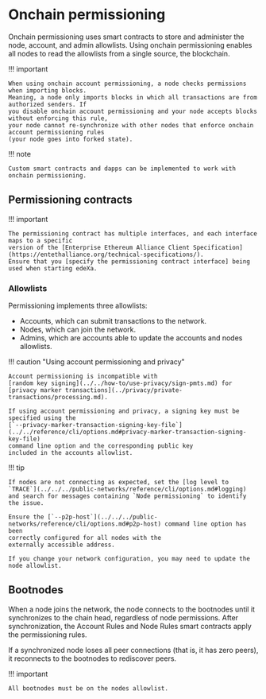 # Onchain permissioning

Onchain permissioning uses smart contracts to store and administer the node, account, and admin allowlists. Using onchain permissioning enables all nodes to read the allowlists from a single source, the blockchain.

!!! important

```
When using onchain account permissioning, a node checks permissions when importing blocks.
Meaning, a node only imports blocks in which all transactions are from authorized senders. If
you disable onchain account permissioning and your node accepts blocks without enforcing this rule,
your node cannot re-synchronize with other nodes that enforce onchain account permissioning rules
(your node goes into forked state).
```

!!! note

```
Custom smart contracts and dapps can be implemented to work with onchain permissioning.
```

## Permissioning contracts

!!! important

```
The permissioning contract has multiple interfaces, and each interface maps to a specific
version of the [Enterprise Ethereum Alliance Client Specification](https://entethalliance.org/technical-specifications/).
Ensure that you [specify the permissioning contract interface] being used when starting edeXa.
```

### Allowlists

Permissioning implements three allowlists:

* Accounts, which can submit transactions to the network.
* Nodes, which can join the network.
* Admins, which are accounts able to update the accounts and nodes allowlists.

!!! caution "Using account permissioning and privacy"

```
Account permissioning is incompatible with
[random key signing](../../how-to/use-privacy/sign-pmts.md) for
[privacy marker transactions](../privacy/private-transactions/processing.md).

If using account permissioning and privacy, a signing key must be specified using the
[`--privacy-marker-transaction-signing-key-file`](../../reference/cli/options.md#privacy-marker-transaction-signing-key-file)
command line option and the corresponding public key
included in the accounts allowlist.
```

!!! tip

```
If nodes are not connecting as expected, set the [log level to `TRACE`](../../../public-networks/reference/cli/options.md#logging)
and search for messages containing `Node permissioning` to identify the issue.

Ensure the [`--p2p-host`](../../../public-networks/reference/cli/options.md#p2p-host) command line option has been
correctly configured for all nodes with the
externally accessible address.

If you change your network configuration, you may need to update the node allowlist.
```

## Bootnodes

When a node joins the network, the node connects to the bootnodes until it synchronizes to the chain head, regardless of node permissions. After synchronization, the Account Rules and Node Rules smart contracts apply the permissioning rules.

If a synchronized node loses all peer connections (that is, it has zero peers), it reconnects to the bootnodes to rediscover peers.

!!! important

```
All bootnodes must be on the nodes allowlist.
```
